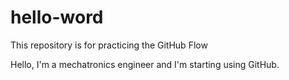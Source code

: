# hello-word
This repository is for practicing the GitHub Flow

Hello, I'm a mechatronics engineer and I'm starting using GitHub.
